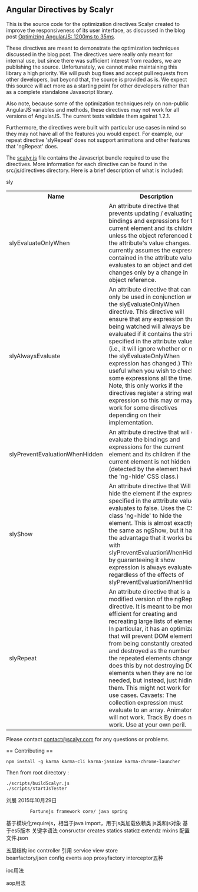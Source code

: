 Angular Directives by Scalyr
---

This is the source code for the optimization directives Scalyr created to
improve the responsiveness of its user interface, as discussed in the blog post
[Optimizing AngularJS: 1200ms to 35ms](http://blog.scalyr.com/2013/10/31/angularjs-1200ms-to-35ms/).

These directives are meant to demonstrate the optimization techniques discussed
in the blog post.  The directives were really only meant for internal use, but
since there was sufficient interest from readers, we are publishing the source.
Unfortunately, we cannot make maintaining this library a high priority. We will 
push bug fixes and accept pull requests from other developers, but beyond that,
the source is provided as is.  We expect this source will act more as a
starting point for other developers rather than as a complete standalone
Javascript library.

Also note, because some of the optimization techniques rely on non-public
AngularJS variables and methods, these directives may not work for all versions
of AngularJS. The current tests validate them against 1.2.1.

Furthermore, the directives were built with particular use cases in mind so
they may not have all of the features you would expect.  For example, our
repeat directive 'slyRepeat' does not support animations and other features
that 'ngRepeat' does.

The [scalyr.js](scalyr.js) file contains the Javascript bundle required to use
the directives.  More information for each directive can be found in the
src/js/directives  directory.  Here is a brief description of what is included:


  <tr>sly<td></td><td></td></tr>
</table>


<table>
<tr><th>Name</th><th>Description</th></tr>

<tr><td>
slyEvaluateOnlyWhen
</td><td>
An attribute directive that prevents updating / evaluating
all bindings and expressions for the current element and its children
unless the object referenced by the attribute's value changes.
It currently assumes the expression contained in the attribute value
evaluates to an object and detects changes only by a change in object reference.
</td></tr>
<tr><td>
slyAlwaysEvaluate
</td><td>
An attribute directive that can only be used in conjunction with the
slyEvaluateOnlyWhen directive.  This directive will ensure that
any expression that is being watched will always be evaluated
if it contains the string specified in the attribute value (i.e., 
it will ignore whether or not the slyEvaluateOnlyWhen expression has changed.)
This is useful when you wish to check some expressions all the time.
Note, this only works if the directives register a string watch expression
so this may or may not work for some directives depending on their
implementation.
</td></tr>
<tr><td>
slyPreventEvaluationWhenHidden
</td><td>
An attribute directive that will only 
evaluate the bindings and expressions for the current element and its children
if the current element is not hidden (detected by the element having the
'ng-hide' CSS class.)
</td></tr>
<tr><td>
slyShow
</td><td>
An attribute directive that Will hide the element if the expression specified
in the atttribute value evaluates to false.  Uses the CSS class 'ng-hide' to
hide the element.  This is almost exactly the same as ngShow, but it has the
advantage that it works better with slyPreventEvaluationWhenHidden by
guaranteeing it show expression is always evaluated regardless of the effects
of slyPreventEvaluationWhenHidden.
</td></tr>
<tr><td>
slyRepeat
</td><td>
An attribute directive that is a modified version of the
ngRepeat directive.  It is meant to be more efficient for creating and
recreating large lists of elements.  In particular, it has an
optimization that will prevent DOM elements from being constantly created
and destroyed as the number of the repeated elements change.  It does this
by not destroying DOM elements when they are no longer needed, but instead,
just hiding them. This might not work for all use cases.  Cavaets:  The
collection expression must evaluate to an array.  Animators will not work.
Track By does not work. Use at your own peril.
</td></tr>
</table>

Please contact contact@scalyr.com for any questions or problems.

== Contributing ==

```
npm install -g karma karma-cli karma-jasmine karma-chrome-launcher
```

Then from root directory :
```
./scripts/buildScalyr.js
./scripts/startJsTester
```


刘展
2015年10月29日
 
             Fortunejs framework core/ java spring

基于模块化requirejs，相当于java import，用于js类加载依赖类
js类和js对象 基于es5版本
关键字语法
consructor 
creates
statics
staticz
extendz
mixins
配置文件.json


五层结构
ioc
       controller 引用
       service   view
       store       
       beanfactory/json config
events
aop
       proxyfactory interceptor五种

ioc用法


aop用法





